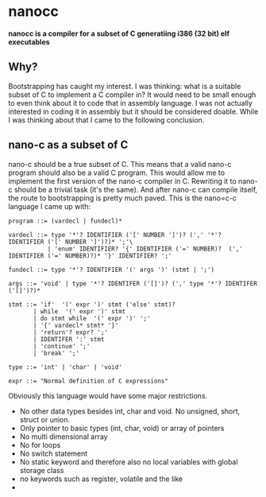 # nanocc

**nanocc is a compiler for a subset of C generatiing i386 (32 bit) elf executables**

## Why?

Bootstrapping has caught my interest. I was thinking: what is a suitable subset of C to implement a C compiler in?
It would need to be small enough to even think about it to code that in assembly language. I was not actually interested in
coding it in assembly but it should be considered doable. While I was thinking about that I came to the following conclusion.

## nano-c as a subset of C

nano-c should be a true subset of C. This means that a valid nano-c program should also be a valid C program. This would allow me to implement
the first version of the nano-c compiler in C. Rewriting it to nano-c should be a trivial task (it's the same). And after nano-c can compile itself,
the route to bootstrapping is pretty much paved. This is the nano=c-c language I came up with:


```
program ::= (vardecl | fundecl)*

vardecl ::= type '*'? IDENTIFIER ('[' NUMBER ']')? (',' '*'? IDENTIFIER ('[' NUMBER ']')?)* ';'\
           | 'enum' IDENTIFIER? '{' IDENTIFIER ('=' NUMBER)?  (',' IDENTIFIER ('=' NUMBER)?)* '}' IDENTIFIER? ';'

fundecl ::= type '*'? IDENTIFIER '(' args ')' (stmt | ';')

args ::= 'void' | type '*'? IDENTIFER ('[]')? (',' type '*'? IDENTIFER ('[]')?)*

stmt ::= 'if'  '(' expr ')' stmt ('else' stmt)?
       | while  '(' expr ')' stmt
       | do stmt while  '(' expr ')' ';'
       | '{' vardecl* stmt* '}'
       | 'return'? expr? ';'
       | IDENTIFER ':' stmt
       | 'continue' ';'
       | 'break' ';'

type ::= 'int' | 'char' | 'void'

expr ::= "Normal definition of C expressions"
```


Obviously this language would have some major restrictions.
* No other data types besides int, char and void. No unsigned, short, struct or union.
* Only pointer to basic types (int, char, void) or array of pointers
* No multi dimensional array
* No for loops
* No switch statement
* No static keyword and therefore also no local variables with global storage class
* no keywords such as register, volatile and the like
*

